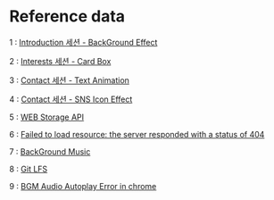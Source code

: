 # Reference data

1 : [Introduction 세션 - BackGround Effect](https://www.youtube.com/watch?v=ajZjivqBdcY)

2 : [Interests 세션 - Card Box](https://www.youtube.com/watch?v=3_fIExAuUY8)

3 : [Contact 세션 - Text Animation](https://www.youtube.com/watch?v=ccO2B40zkv4)

4 : [Contact 세션 - SNS Icon Effect](https://www.youtube.com/watch?v=zB07dcKX9FA)

5 : [WEB Storage API](https://developer.mozilla.org/ko/docs/Web/API/Window/localStorage)

6 : [Failed to load resource: the server responded with a status of 404](https://aneok.tistory.com/99)

7 : [BackGround Music](https://www.bensound.com/royalty-free-music/track/dubstep)

8 : [Git LFS](https://newsight.tistory.com/330)

9 : [BGM Audio Autoplay Error in chrome](https://doolyit.tistory.com/169)
